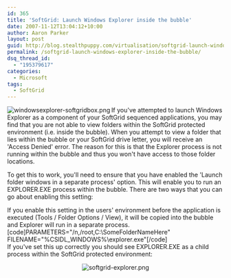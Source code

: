 ```yaml
---
id: 365
title: 'SoftGrid: Launch Windows Explorer inside the bubble'
date: 2007-11-12T13:04:12+10:00
author: Aaron Parker
layout: post
guid: http://blog.stealthpuppy.com/virtualisation/softgrid-launch-windows-explorer-inside-the-bubble
permalink: /softgrid-launch-windows-explorer-inside-the-bubble/
dsq_thread_id:
  - "195379617"
categories:
  - Microsoft
tags:
  - SoftGrid
---
```

<img src="http://stealthpuppy.com/wp-content/uploads/2008/02/windowsexplorer-softgridbox.png" alt="windowsexplorer-softgridbox.png" align="left" />If you've attempted to launch Windows Explorer as a component of your SoftGrid sequenced applications, you may find that you are not able to view folders within the SoftGrid protected environment (i.e. inside the bubble). When you attempt to view a folder that lies within the bubble or your SoftGrid drive letter, you will receive an 'Access Denied' error. The reason for this is that the Explorer process is not running within the bubble and thus you won't have access to those folder locations.

To get this to work, you'll need to ensure that you have enabled the 'Launch folder windows in a separate process' option. This will enable you to run an EXPLORER.EXE process within the bubble. There are two ways that you can go about enabling this setting:

If you enable this setting in the users' environment before the application is executed (Tools / Folder Options / View), it will be copied into the bubble and Explorer will run in a separate process.  
[code]PARAMETERS="/n,/root,C:\SomeFolderNameHere" FILENAME="%CSIDL_WINDOWS%\explorer.exe"[/code]  
If you've set this up correctly you should see EXPLORER.EXE as a child process within the SoftGrid protected environment:

<p style="text-align: center;">
  <img src="http://stealthpuppy.com/wp-content/uploads/2007/11/softgrid-explorer.png" alt="softgrid-explorer.png" />
</p>